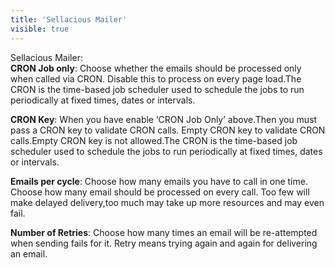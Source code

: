 ```yaml
---
title: 'Sellacious Mailer'
visible: true
---
```


Sellacious Mailer:  
**CRON Job only**: Choose whether the emails should be processed only when called via CRON. Disable this to process on every page load.The CRON is the time-based job scheduler used to schedule the jobs to run periodically at fixed times, dates or intervals.

**CRON Key**: When you have enable ‘CRON Job Only’ above.Then you must pass a CRON key to validate CRON calls. Empty CRON key to validate CRON calls.Empty CRON key is not allowed.The CRON is the time-based job scheduler used to schedule the jobs to run periodically at fixed times, dates or intervals.

**Emails per cycle**: Choose how many emails you have to call in one time. Choose how many email should be processed on every call. Too few will make delayed delivery,too much may take up more resources and may even fail.

**Number of Retries**:  Choose how many times an email will be re-attempted when sending fails for it. Retry means trying again and again for delivering an email.
